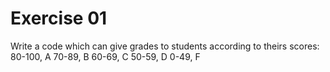 # Exercise 01
Write a code which can give grades to students according to theirs scores:
80-100, A
70-89, B
60-69, C
50-59, D
0-49, F